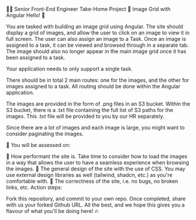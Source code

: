 👩‍🚀 Senior Front-End Engineer Take-Home Project
🚀 Image Grid with Angular
Hello! 👋

You are tasked with building an image grid using Angular. The site should display a grid of images, and allow the user to click on an image to view it in full screen. The user can also assign an image to a Task. Once an image is assigned to a task, it can be viewed and browsed through in a separate tab. The image should also no longer appear in the main image grid once it has been assigned to a task.

Your application needs to only support a single task.

There should be in total 2 main routes: one for the images, and the other for images assigned to a task. All routing should be done within the Angular application.

The images are provided in the form of .png files in an S3 bucket. Within the S3 bucket, there is a .txt file containing the full list of S3 paths for the images. This .txt file will be provided to you by our HR separately.

Since there are a lot of images and each image is large, you might want to consider paginating the images.

📝 You will be assessed on:

💨 How performant the site is. Take time to consider how to load the images in a way that allows the user to have a seamless experience when browsing the images.
🌸 The general design of the site with the use of CSS. You may use external design libraries as well (tailwind, shadcn, etc.) as you're comfortable with.
🐞 The correctness of the site, i.e. no bugs, no broken links, etc.
Action steps:

Fork this repository, and commit to your own repo. Once completed, share with us your forked Github URL.
All the best, and we hope this gives you a flavour of what you'll be doing here! 🔥
